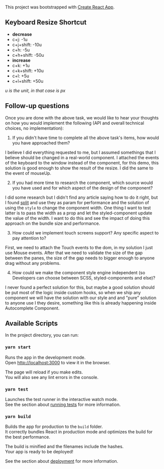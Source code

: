 This project was bootstrapped with [Create React App](https://github.com/facebook/create-react-app).

## Keyboard Resize Shortcut

* **decrease**
* c+j: -1u
* c+j+shift: -10u
* c+h: -5u
* c+h+shift: -50u
* **increase**
* c+k: +1u
* c+k+shift: +10u
* c+l: +5u
* c+l+shift: +50u

*u is the unit, in that case is px*

## Follow-up questions

Once you are done with the above task, we would like to hear your thoughts on how you would implement the following (API and overall technical choices, no implementation):

1. If you didn't have time to complete all the above task's items, how would you have approached them?

I believe I did everything requested to me, but I assumed somethings that I believe should be changed in a real-world component. I attached the events of the keyboard to the window instead of the component, for this demo, this solution is good enough to show the result of the resize. I did the same to the event of mouseUp.

2. If you had more time to research the component, which source would you have used and for which aspect of the design of the component?

I did some research but I didn't find any article saying how to do it right, but I found [split](https://split.js.org/) and use they as param for performance and the solution of using the `style` to change the component width. One thing I want to test latter is to pass the width as a prop and let the styled-component update the value of the width. I want to do this and see the impact of doing this approach on the bundle size and performance.

3. How could we implement touch screens support? Any specific aspect to pay attention to?

First, we need to attach the Touch events to the dom, in my solution I just use Mouse events. After that we need to validate the size of the gap between the panes, the size of the gap needs to bigger enough to anyone drag without any problems. 

4. How could we make the component style engine independent (so Developers can choose between SCSS, styled-components and else)?

I never found a perfect solution for this, but maybe a good solution should be put most of the logic inside custom hooks, so when we ship any component we will have the solution with our style and and "pure" solution to anyone use I they desire, something like this is already happening inside Autocomplete Component.

## Available Scripts

In the project directory, you can run:

### `yarn start`

Runs the app in the development mode.<br />
Open [http://localhost:3000](http://localhost:3000) to view it in the browser.

The page will reload if you make edits.<br />
You will also see any lint errors in the console.

### `yarn test`

Launches the test runner in the interactive watch mode.<br />
See the section about [running tests](https://facebook.github.io/create-react-app/docs/running-tests) for more information.

### `yarn build`

Builds the app for production to the `build` folder.<br />
It correctly bundles React in production mode and optimizes the build for the best performance.

The build is minified and the filenames include the hashes.<br />
Your app is ready to be deployed!

See the section about [deployment](https://facebook.github.io/create-react-app/docs/deployment) for more information.
